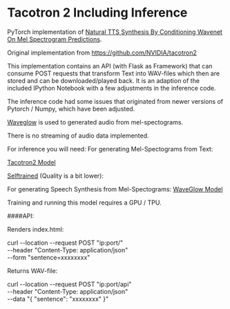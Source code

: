 # Tacotron 2 Including Inference

PyTorch implementation of [Natural TTS Synthesis By Conditioning
Wavenet On Mel Spectrogram Predictions](https://arxiv.org/pdf/1712.05884.pdf). 

Original implementation from https://github.com/NVIDIA/tacotron2

This implementation contains an API (with Flask as Framework) that can consume POST requests that transform
Text into WAV-files which then are stored and can be downloaded/played back. 
It is an adaption of the included IPython Notebook
with a few adjustments in the inference code.


The inference code had some issues that originated from newer versions of 
Pytorch / Numpy, which have been adjusted.

[Waveglow](https://github.com/NVIDIA/waveglow) is used to generated audio from mel-spectograms.

There is no streaming of audio data implemented.

For inference you will need:
For generating Mel-Spectograms from Text:

[Tacotron2 Model](https://drive.google.com/file/d/1c5ZTuT7J08wLUoVZ2KkUs_VdZuJ86ZqA/view?usp=sharing)

[Selftrained](https://jaystarymlmodels.s3.amazonaws.com/tacotron_trained.pt) (Quality is a bit lower):

For generating Speech Synthesis from Mel-Spectograms:
[WaveGlow Model](https://drive.google.com/file/d/1WsibBTsuRg_SF2Z6L6NFRTT-NjEy1oTx/view?usp=sharing)

Training and running this model requires a GPU / TPU.


####API:

Renders index.html:

curl --location --request POST "ip:port/" \
  --header "Content-Type: application/json" \
  --form "sentence=xxxxxxxx"


Returns WAV-file:

curl --location --request POST "ip:port/api" \
  --header "Content-Type: application/json" \
  --data "{
    \"sentence\": \"xxxxxxxx\"
}"



